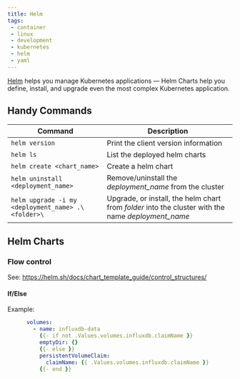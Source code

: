 ```yaml
---
title: Helm
tags:
 - container
 - linux
 - development
 - kubernetes
 - helm
 - yaml
---
```


[Helm](https://helm.sh/) helps you manage Kubernetes applications — Helm Charts help you define, install, and upgrade even the most complex Kubernetes application.
<!--more-->

## Handy Commands

| Command | Description |
| --- | --- |
| `helm version` | Print the client version information |
| `helm ls` | List the deployed helm charts |
| `helm create <chart_name>` | Create a helm chart |
| `helm uninstall <deployment_name>` | Remove/uninstall the *deployment_name* from the cluster |
| `helm upgrade -i my <deployment_name> .\<folder>\` | Upgrade, or install, the helm chart from *folder* into the cluster with the name *deployment_name* |
 

## Helm Charts 

### Flow control

See: https://helm.sh/docs/chart_template_guide/control_structures/

#### If/Else

Example:
```yaml
      volumes:
        - name: influxdb-data
          {{- if not .Values.volumes.influxdb.claimName }}
          emptyDir: {}
          {{- else }}
          persistentVolumeClaim:
            claimName: {{ .Values.volumes.influxdb.claimName }}
          {{- end }}
```